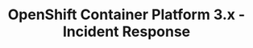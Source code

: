 ---
permalink: /product-documents/ocp3/nist-800-53/ir/
layout: control_family
title: OpenShift Container Platform 3.x - Incident Response
category: Product Documents
lead: |
  Control responses for NIST 800-53 rev4.
subnav:
  data: components.ocp3.satisfies
  href: ['#%', control_key]
  text: control_key
product_info:
  name: OpenShift Container Platform 3.x
  opencontrol_component: ocp3
  control_family_shorthand: IR
---